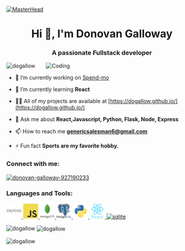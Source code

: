 [![MasterHead](https://user-images.githubusercontent.com/95613961/230990840-a317fabc-8073-41f6-8ed5-81831b96250e.png)](https://dogallow.github.io)


<h1 align="center">Hi 👋, I'm Donovan Galloway</h1>
<h3 align="center">A passionate Fullstack developer</h3>
<img align="right" alt="Coding" width="400" src="https://res.cloudinary.com/dpbd7etx9/image/upload/v1676774863/full-stack-development_rauzs1.gif"/>

<p align="left"> <img src="https://komarev.com/ghpvc/?username=dogallow&label=Profile%20views&color=0e75b6&style=flat" alt="dogallow" /> </p>


- 🔭 I’m currently working on [Spend-mo](https://spend-mo.onrender.com/)

- 🌱 I’m currently learning **React**

- 👨‍💻 All of my projects are available at [https://dogallow.github.io/](https://dogallow.github.io/)

- 💬 Ask me about **React,Javascript, Python, Flask, Node, Express**

- 📫 How to reach me **genericsalesman6@gmail.com**

- ⚡ Fun fact **Sports are my favorite hobby.**

<h3 align="left">Connect with me:</h3>
<p align="left">
<a href="https://linkedin.com/in/donovan-galloway-927190233" target="blank"><img align="center" src="https://raw.githubusercontent.com/rahuldkjain/github-profile-readme-generator/master/src/images/icons/Social/linked-in-alt.svg" alt="donovan-galloway-927190233" height="30" width="40" /></a>
</p>

<h3 align="left">Languages and Tools:</h3>
<p align="left"> <a href="https://expressjs.com" target="_blank" rel="noreferrer"> <img src="https://raw.githubusercontent.com/devicons/devicon/master/icons/express/express-original-wordmark.svg" alt="express" width="40" height="40"/> </a> <a href="https://developer.mozilla.org/en-US/docs/Web/JavaScript" target="_blank" rel="noreferrer"> <img src="https://raw.githubusercontent.com/devicons/devicon/master/icons/javascript/javascript-original.svg" alt="javascript" width="40" height="40"/> </a> <a href="https://www.mongodb.com/" target="_blank" rel="noreferrer"> <img src="https://raw.githubusercontent.com/devicons/devicon/master/icons/mongodb/mongodb-original-wordmark.svg" alt="mongodb" width="40" height="40"/> </a> <a href="https://www.postgresql.org" target="_blank" rel="noreferrer"> <img src="https://raw.githubusercontent.com/devicons/devicon/master/icons/postgresql/postgresql-original-wordmark.svg" alt="postgresql" width="40" height="40"/> </a> <a href="https://www.python.org" target="_blank" rel="noreferrer"> <img src="https://raw.githubusercontent.com/devicons/devicon/master/icons/python/python-original.svg" alt="python" width="40" height="40"/> </a> <a href="https://reactjs.org/" target="_blank" rel="noreferrer"> <img src="https://raw.githubusercontent.com/devicons/devicon/master/icons/react/react-original-wordmark.svg" alt="react" width="40" height="40"/> </a> <a href="https://www.sqlite.org/" target="_blank" rel="noreferrer"> <img src="https://www.vectorlogo.zone/logos/sqlite/sqlite-icon.svg" alt="sqlite" width="40" height="40"/> </a> </p>

<p><img align="left" src="https://github-readme-stats.vercel.app/api/top-langs?username=dogallow&show_icons=true&locale=en&layout=compact" alt="dogallow" /></p>

<p>&nbsp;<img align="center" src="https://github-readme-stats.vercel.app/api?username=dogallow&show_icons=true&locale=en" alt="dogallow" /></p>

<p><img align="center" src="https://github-readme-streak-stats.herokuapp.com/?user=dogallow&" alt="dogallow" /></p>
